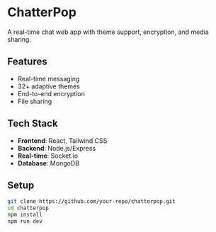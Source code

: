 # ChatterPop  

A real-time chat web app with theme support, encryption, and media sharing.  

## Features  
- Real-time messaging  
- 32+ adaptive themes  
- End-to-end encryption  
- File sharing  

## Tech Stack  
- **Frontend**: React, Tailwind CSS  
- **Backend**: Node.js/Express  
- **Real-time**: Socket.io
- **Database**: MongoDB 

## Setup  
```bash
git clone https://github.com/your-repo/chatterpop.git  
cd chatterpop  
npm install  
npm run dev  
